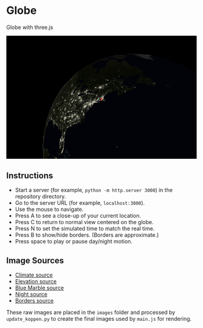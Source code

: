 # Globe
Globe with three.js

![Sample globe at night](globe.jpg)

## Instructions
* Start a server (for example, `python -m http.server 3000`) in the repository directory.
* Go to the server URL (for example, `localhost:3000`).
* Use the mouse to navigate.
* Press A to see a close-up of your current location.
* Press C to return to normal view centered on the globe.
* Press N to set the simulated time to match the real time.
* Press B to show/hide borders. (Borders are approximate.)
* Press space to play or pause day/night motion.

## Image Sources
* [Climate source](https://en.m.wikipedia.org/wiki/File:Köppen-Geiger_Climate_Classification_Map_(1980–2016)_no_borders.png#/media/File%3AKöppen-Geiger_Climate_Classification_Map.png)
* [Elevation source](https://upload.wikimedia.org/wikipedia/commons/thumb/2/2b/World_elevation_map.png/2560px-World_elevation_map.png)
* [Blue Marble source](https://commons.wikimedia.org/wiki/File:Blue_Marble_2002.png)
* [Night source](https://commons.wikimedia.org/wiki/File:The_earth_at_night.jpg)
* [Borders source](https://commons.wikimedia.org/wiki/File:Blank_World_Map_2022.png)

These raw images are placed in the `images` folder and processed by `update_koppen.py` to create the final images used by `main.js` for rendering.